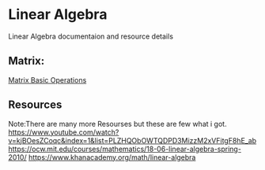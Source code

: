 # Linear Algebra

Linear Algebra documentaion and resource details

## Matrix:

[Matrix Basic Operations](https://github.com/khodeprasad/linear_algebra/blob/master/python_notebooks/Linear%20Algebra%20-%20Matrix%20-%20Basic%20Operations.ipynb)

## Resources

Note:There are many more Resourses but these are few what i got.
https://www.youtube.com/watch?v=kjBOesZCoqc&index=1&list=PLZHQObOWTQDPD3MizzM2xVFitgF8hE_ab 
https://ocw.mit.edu/courses/mathematics/18-06-linear-algebra-spring-2010/
https://www.khanacademy.org/math/linear-algebra
